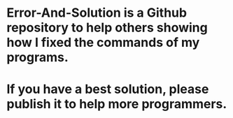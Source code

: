 # Error-And-Solution is a Github repository to help others showing how I fixed the commands of my programs.

# If you have a best solution, please publish it to help more programmers. 
